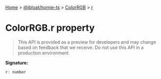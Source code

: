 [Home](./index) &gt; [@ibloat/homie-ts](./homie-ts.md) &gt; [ColorRGB](./homie-ts.colorrgb.md) &gt; [r](./homie-ts.colorrgb.r.md)

# ColorRGB.r property

> This API is provided as a preview for developers and may change based on feedback that we receive. Do not use this API in a production environment.


**Signature:**
```javascript
r: number
```
